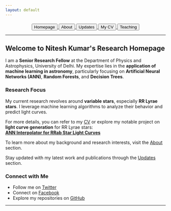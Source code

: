 ```yaml
---
layout: default
---
```


<div style="text-align: center; margin-top: 20px;">
  <a href="index.html">
    <button class="button">Homepage</button>
  </a>
  <a href="about.html">
    <button class="button">About</button>
  </a> 
  <a href="update.html">
    <button class="button">Updates</button>
  </a> 
  <a href="../Nitesh_CV.pdf">
    <button class="button">My CV</button>
  </a>
  <a href="teaching.html">
    <button class="button">Teaching</button>
  </a>
</div>

---

## Welcome to Nitesh Kumar's Research Homepage

I am a **Senior Research Fellow** at the Department of Physics and Astrophysics, University of Delhi. My expertise lies in the **application of machine learning in astronomy**, particularly focusing on **Artificial Neural Networks (ANN)**, **Random Forests**, and **Decision Trees**.

### Research Focus
My current research revolves around **variable stars**, especially **RR Lyrae stars**. I leverage machine learning algorithms to analyze their behavior and predict light curves.

For more details, you can refer to my [CV](../Nitesh_CV.pdf) or explore my notable project on **light curve generation** for RR Lyrae stars:  
**[ANN Interpolator for RRab Star Light Curves](http://ann-interpolator.web.app/)**

To learn more about my background and research interests, visit the [About](about.md) section.

Stay updated with my latest work and publications through the [Updates](update.md) section.

### Connect with Me
- Follow me on [Twitter](http://www.twitter.com/astro_nitesh)
- Connect on [Facebook](http://www.facebook.com/Nits874)
- Explore my repositories on [GitHub](http://www.github.com/niteshchandra039)

---
